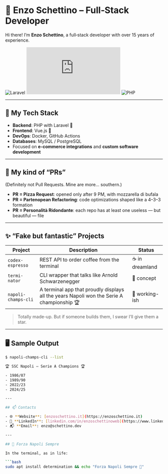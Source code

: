 # 🧠 Enzo Schettino – Full‑Stack Developer

Hi there! I’m **Enzo Schettino**, a full‑stack developer with over 15 years of experience.  

![Laravel](https://img.shields.io/badge/Laravel-❤️-red?style=flat-square&logo=laravel)
![Vue.js](https://img.shields.io/badge/Vue.js-💚-42b883?style=flat-square&logo=vue.js)
![PHP](https://img.shields.io/badge/PHP-7.4+-8892be?style=flat-square&logo=php)

---

## 🧰 My Tech Stack

- **Backend**: PHP with Laravel 🐘  
- **Frontend**: Vue.js 💚  
- **DevOps**: Docker, GitHub Actions  
- **Databases**: MySQL / PostgreSQL  
- Focused on **e-commerce integrations** and **custom software development**

---

## 🍕 My kind of “PRs”

(Definitely not Pull Requests. Mine are more... southern.)

- **PR = Pizza Request**: opened only after 9 PM, with mozzarella di bufala  
- **PR = Partenopean Refactoring**: code optimizations shaped like a 4–3–3 formation  
- **PR = Personalità Ridondante**: each repo has at least one useless — but beautiful — file

---

## ✨ “Fake but fantastic” Projects

| Project             | Description                                                                                  | Status          |
|---------------------|----------------------------------------------------------------------------------------------|---------------- |
| `codex-espresso`    | REST API to order coffee from the terminal                                                   | ☕ in dreamland  |
| `termi-nator`       | CLI wrapper that talks like Arnold Schwarzenegger                                            | 🔫 concept      |
| `napoli-champs-cli` | A terminal app that proudly displays all the years Napoli won the Serie A championship 🏆    | 💙 working-ish  |

> Totally made-up. But if someone builds them, I swear I’ll give them a star.

---

## 🖥️ Sample Output

```bash
$ napoli-champs-cli --list

🏆 SSC Napoli – Serie A Champions 🏆

- 1986/87
- 1989/90
- 2022/23
- 2024/25

---

## 📫 Contacts

- 🌐 **Website**: [enzoschettino.it](https://enzoschettino.it)  
- 💼 **LinkedIn**: [linkedin.com/in/enzoschettinoweb](https://www.linkedin.com/in/enzoschettinoweb/)  
- 📬 **Email**: enzo@schettino.dev

---

## 🔵 Forza Napoli Sempre

In the terminal, as in life:

```bash
sudo apt install determination && echo "Forza Napoli Sempre 💙"
